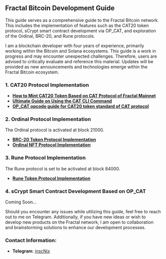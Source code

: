 ## Fractal Bitcoin Development Guide

This guide serves as a comprehensive guide to the Fractal Bitcoin network.
 This includes the implementation of features such as the CAT20 token protocol, sCrypt smart contract development via OP_CAT, and exploration of the Ordinal, BRC-20, and Rune protocols.


I am a blockchain developer with four years of experience, primarily working within the Bitcoin and Solana ecosystems. This guide is a work in progress and may encounter unexpected challenges. Therefore, users are advised to critically evaluate and reference this material. Updates will be provided as new announcements and technologies emerge within the Fractal Bitcoin ecosystem.

### 1. CAT20 Protocol Implementation

- **[How to Mint CAT20 Token Based on CAT Protocol of Fractal Mainnet](./CAT20/CAT20_Token_Mint_Guide.md)**
- **[Ultimate Guide on Using the CAT CLI Command](./CAT20/CAT_CLI_Guide.md)**
- **[OP_CAT opcode guide for CAT20 token standard of CAT protocol](./CAT20/OP_CAT.md)**
### 2. Ordinal Protocol Implementation

The Ordinal protocol is  activated at block 21000.
- **[BRC-20 Token Protocol Implementation](./Ordinal/BRC20-Token-Management.md)**
- **[Ordinal NFT Protocol Implementation]()**

### 3. Rune Protocol Implementation 

The Rune protocol is set to be activated at block 84000.

- **[Rune Token Protocol Implementation]()**

### 4. sCrypt Smart Contract Development Based on OP_CAT

Coming Soon...

Should you encounter any issues while utilizing this guide, feel free to reach out to me on Telegram. Additionally, if you have new ideas or wish to develop new products on the Fractal network, I am open to collaboration and brainstorming solutions to enhance our development processes. 

### Contact Information:
- **Telegram**: [inscNix](https://t.me/inscNix/)

